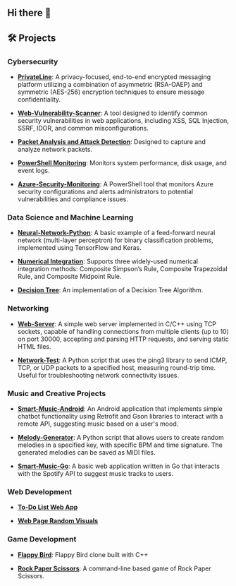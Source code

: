 ## Hi there 👋

## 🛠️ Projects

### Cybersecurity

- **[PrivateLine](https://github.com/AusBoone/PrivateLine)**: A privacy-focused, end-to-end encrypted messaging platform utilizing a combination of asymmetric (RSA-OAEP) and symmetric (AES-256) encryption techniques to ensure message confidentiality.

- **[Web-Vulnerability-Scanner](https://github.com/AusBoone/Web-Vulnerability-Scanner)**: A tool designed to identify common security vulnerabilities in web applications, including XSS, SQL Injection, SSRF, IDOR, and common misconfigurations.

- **[Packet Analysis and Attack Detection](https://github.com/AusBoone/Packet-Analysis-and-Attack-Detection)**: Designed to capture and analyze network packets.

- **[PowerShell Monitoring](https://github.com/AusBoone/PowerShell-Monitoring)**: Monitors system performance, disk usage, and event logs.

- **[Azure-Security-Monitoring](https://github.com/AusBoone/Azure-Security-Monitoring)**: A PowerShell tool that monitors Azure security configurations and alerts administrators to potential vulnerabilities and compliance issues.

### Data Science and Machine Learning

- **[Neural-Network-Python](https://github.com/AusBoone/Neural-Network-Python)**: A basic example of a feed-forward neural network (multi-layer perceptron) for binary classification problems, implemented using TensorFlow and Keras.

- **[Numerical Integration](https://github.com/AusBoone/Numerical-Integration)**: Supports three widely-used numerical integration methods: Composite Simpson’s Rule, Composite Trapezoidal Rule, and Composite Midpoint Rule.

- **[Decision Tree](https://github.com/AusBoone/DecisionTree)**: An implementation of a Decision Tree Algorithm.

### Networking

- **[Web-Server](https://github.com/AusBoone/Web-Server)**: A simple web server implemented in C/C++ using TCP sockets, capable of handling connections from multiple clients (up to 10) on port 30000, accepting and parsing HTTP requests, and serving static HTML files.

- **[Network-Test](https://github.com/AusBoone/Network-Test)**: A Python script that uses the ping3 library to send ICMP, TCP, or UDP packets to a specified host, measuring round-trip time. Useful for troubleshooting network connectivity issues.

### Music and Creative Projects

- **[Smart-Music-Android](https://github.com/AusBoone/Smart-Music-Android)**: An Android application that implements simple chatbot functionality using Retrofit and Gson libraries to interact with a remote API, suggesting music based on a user's mood.

- **[Melody-Generator](https://github.com/AusBoone/Melody-Generator)**: A Python script that allows users to create random melodies in a specified key, with specific BPM and time signature. The generated melodies can be saved as MIDI files.

- **[Smart-Music-Go](https://github.com/AusBoone/Smart-Music-Go)**: A basic web application written in Go that interacts with the Spotify API to suggest music tracks to users.

### Web Development

- **[To-Do List Web App](https://github.com/AusBoone/To-Do-List-Web-App)**

- **[Web Page Random Visuals](https://github.com/AusBoone/Web-Page-Random-Visuals)**

### Game Development

- **[Flappy Bird](https://github.com/AusBoone/FlappyBird)**: Flappy Bird clone built with C++

- **[Rock Paper Scissors](https://github.com/AusBoone/RockPaperScissors)**: A command-line based game of Rock Paper Scissors.




<!--
**AusBoone/AusBoone** is a ✨ _special_ ✨ repository because its `README.md` (this file) appears on your GitHub profile.

Here are some ideas to get you started:

- 🔭 I’m currently working on ...
- 🌱 I’m currently learning ...
- 👯 I’m looking to collaborate on ...
- 🤔 I’m looking for help with ...
- 💬 Ask me about ...
- 📫 How to reach me: ...
- 😄 Pronouns: ...
- ⚡ Fun fact: ...
-->
